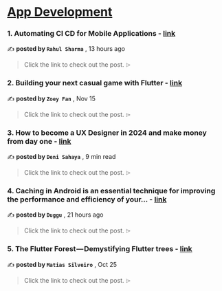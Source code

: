 
<h1><a href=https://medium.com/tag/mobile-app-development/recommended target="_blank" rel="noopener noreferrer">App Development</a></h1>
<h3>1. Automating CI CD for Mobile Applications - <a href=https://medium.com/mbk-blog/automating-ci-cd-for-mobile-applications-756b3bca4550?source=tag_recommended_feed---------0-84----------mobile_app_development----------592759cd_6dbd_4cf4_8273_e0fd61d73e84------- target="_blank" rel="noopener noreferrer">link</a></h3>

✍️ **posted by `Rahul Sharma`** <date> , 13 hours ago</date>

<blockquote>Click the link to check out the post. ⌲</blockquote>

<h3>2. Building your next casual game with Flutter - <a href=https://medium.com/flutter/building-your-next-casual-game-with-flutter-716ef457e440?source=tag_recommended_feed---------1-107----------mobile_app_development----------592759cd_6dbd_4cf4_8273_e0fd61d73e84------- target="_blank" rel="noopener noreferrer">link</a></h3>

✍️ **posted by `Zoey Fan`** <date> , Nov 15</date>

<blockquote>Click the link to check out the post. ⌲</blockquote>

<h3>3. How to become a UX Designer in 2024 and make money from day one - <a href=https://medium.com/design-bootcamp/how-to-become-a-ux-designer-in-2024-and-make-money-from-day-one-d1ccfa259503?source=tag_recommended_feed---------2-85----------mobile_app_development----------592759cd_6dbd_4cf4_8273_e0fd61d73e84------- target="_blank" rel="noopener noreferrer">link</a></h3>

✍️ **posted by `Deni Sahaya`** <date> , 9 min read</date>

<blockquote>Click the link to check out the post. ⌲</blockquote>

<h3>4. Caching in Android is an essential technique for improving the performance and efficiency of your… - <a href=https://medium.com/@dugguRK/caching-in-android-is-an-essential-technique-for-improving-the-performance-and-efficiency-of-your-3b112524a796?source=tag_recommended_feed---------3-84----------mobile_app_development----------592759cd_6dbd_4cf4_8273_e0fd61d73e84------- target="_blank" rel="noopener noreferrer">link</a></h3>

✍️ **posted by `Duggu`** <date> , 21 hours ago</date>

<blockquote>Click the link to check out the post. ⌲</blockquote>

<h3>5. The Flutter Forest — Demystifying Flutter trees - <a href=https://medium.com/globant/the-flutter-forest-demystifying-flutter-trees-a5ebb4db4efe?source=tag_recommended_feed---------4-107----------mobile_app_development----------592759cd_6dbd_4cf4_8273_e0fd61d73e84------- target="_blank" rel="noopener noreferrer">link</a></h3>

✍️ **posted by `Matias Silveiro`** <date> , Oct 25</date>

<blockquote>Click the link to check out the post. ⌲</blockquote>


